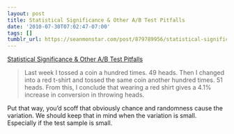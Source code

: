```yaml
---
layout: post
title: Statistical Significance & Other A/B Test Pitfalls
date: '2010-07-30T07:02:47-07:00'
tags: []
tumblr_url: https://seanmonstar.com/post/879789956/statistical-significance-in-ab-tests
---
```

[Statistical Significance & Other A/B Test Pitfalls](http://www.cennydd.co.uk/2009/statistical-significance-other-ab-test-pitfalls/)  

> Last week I tossed a coin a hundred times. 49 heads. Then I changed into a red t-shirt and tossed the same coin another hundred times. 51 heads. From this, I conclude that wearing a red shirt gives a 4.1% increase in conversion in throwing heads.

Put that way, you’d scoff that obviously chance and randomness cause the variation. We should keep that in mind when the variation is small. Especially if the test sample is small.

